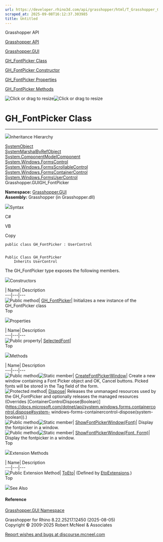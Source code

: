```yaml
---
url: https://developer.rhino3d.com/api/grasshopper/html/T_Grasshopper_GUI_GH_FontPicker.htm
scraped_at: 2025-09-08T16:12:37.303985
title: Untitled
---
```


Grasshopper API

[Grasshopper API](../html/723c01da-9986-4db2-8f53-6f3a7494df75.htm
"Grasshopper API")

[Grasshopper.GUI](../html/N_Grasshopper_GUI.htm "Grasshopper.GUI")

[GH_FontPicker Class](../html/T_Grasshopper_GUI_GH_FontPicker.htm
"GH_FontPicker Class")

[GH_FontPicker Constructor ](../html/M_Grasshopper_GUI_GH_FontPicker__ctor.htm
"GH_FontPicker Constructor ")

[GH_FontPicker
Properties](../html/Properties_T_Grasshopper_GUI_GH_FontPicker.htm
"GH_FontPicker Properties")

[GH_FontPicker Methods](../html/Methods_T_Grasshopper_GUI_GH_FontPicker.htm
"GH_FontPicker Methods")

![Click or drag to resize](../icons/TocOpen.gif)![Click or drag to
resize](../icons/TocClose.gif)

# GH_FontPicker Class  
  
---  
  
![](../icons/SectionExpanded.png)Inheritance Hierarchy

[SystemObject](https://docs.microsoft.com/dotnet/api/system.object)  
[SystemMarshalByRefObject](https://docs.microsoft.com/dotnet/api/system.marshalbyrefobject)  
[System.ComponentModelComponent](https://docs.microsoft.com/dotnet/api/system.componentmodel.component)  
[System.Windows.FormsControl](https://docs.microsoft.com/dotnet/api/system.windows.forms.control)  
[System.Windows.FormsScrollableControl](https://docs.microsoft.com/dotnet/api/system.windows.forms.scrollablecontrol)  
[System.Windows.FormsContainerControl](https://docs.microsoft.com/dotnet/api/system.windows.forms.containercontrol)  
[System.Windows.FormsUserControl](https://docs.microsoft.com/dotnet/api/system.windows.forms.usercontrol)  
Grasshopper.GUIGH_FontPicker  

**Namespace:** [Grasshopper.GUI](N_Grasshopper_GUI.htm)  
**Assembly:** Grasshopper (in Grasshopper.dll)

![](../icons/SectionExpanded.png)Syntax

C#

VB

Copy

    
    
    public class GH_FontPicker : UserControl
    
    
    Public Class GH_FontPicker
    	Inherits UserControl

The GH_FontPicker type exposes the following members.

![](../icons/SectionExpanded.png)Constructors

| Name| Description  
---|---|---  
![Public method](../icons/pubmethod.gif)|
[GH_FontPicker](M_Grasshopper_GUI_GH_FontPicker__ctor.htm)| Initializes a new
instance of the GH_FontPicker class  
Top

![](../icons/SectionExpanded.png)Properties

| Name| Description  
---|---|---  
![Public property](../icons/pubproperty.gif)|
[SelectedFont](P_Grasshopper_GUI_GH_FontPicker_SelectedFont.htm)|  
Top

![](../icons/SectionExpanded.png)Methods

| Name| Description  
---|---|---  
![Public method](../icons/pubmethod.gif)![Static member](../icons/static.gif)|
[CreateFontPickerWindow](M_Grasshopper_GUI_GH_FontPicker_CreateFontPickerWindow.htm)|
Create a new window containing a Font Picker object and OK, Cancel buttons.
Picked fonts will be stored in the Tag field of the form.  
![Protected method](../icons/protmethod.gif)|
[Dispose](M_Grasshopper_GUI_GH_FontPicker_Dispose.htm)| Releases the unmanaged
resources used by the GH_FontPicker and optionally releases the managed
resources (Overrides
[ContainerControlDispose(Boolean)](https://docs.microsoft.com/dotnet/api/system.windows.forms.containercontrol.dispose#system-
windows-forms-containercontrol-dispose\(system-boolean\)).)  
![Public method](../icons/pubmethod.gif)![Static member](../icons/static.gif)|
[ShowFontPickerWindow(Font)](M_Grasshopper_GUI_GH_FontPicker_ShowFontPickerWindow.htm)|
Display the fontpicker in a window.  
![Public method](../icons/pubmethod.gif)![Static member](../icons/static.gif)|
[ShowFontPickerWindow(Font,
Form)](M_Grasshopper_GUI_GH_FontPicker_ShowFontPickerWindow_1.htm)|  Display
the fontpicker in a window.  
Top

![](../icons/SectionExpanded.png)Extension Methods

| Name| Description  
---|---|---  
![Public Extension Method](../icons/pubextension.gif)|
[ToEto](M_Grasshopper_EtoExtensions_ToEto_7.htm)|  (Defined by
[EtoExtensions](T_Grasshopper_EtoExtensions.htm).)  
Top

![](../icons/SectionExpanded.png)See Also

#### Reference

[Grasshopper.GUI Namespace](N_Grasshopper_GUI.htm)

Grasshopper for Rhino 8.22.25217.12450 (2025-08-05)  
Copyright © 2009-2025 Robert McNeel & Associates

[Report wishes and bugs at
discourse.mcneel.com](https://discourse.mcneel.com/c/grasshopper)

